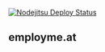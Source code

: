 [![Nodejitsu Deploy Status](https://webhooks.nodejitsu.com/jakob_damgaard/employme.at.png)](https://webops.nodejitsu.com#jakob_damgaard/employme.at)

## employme.at